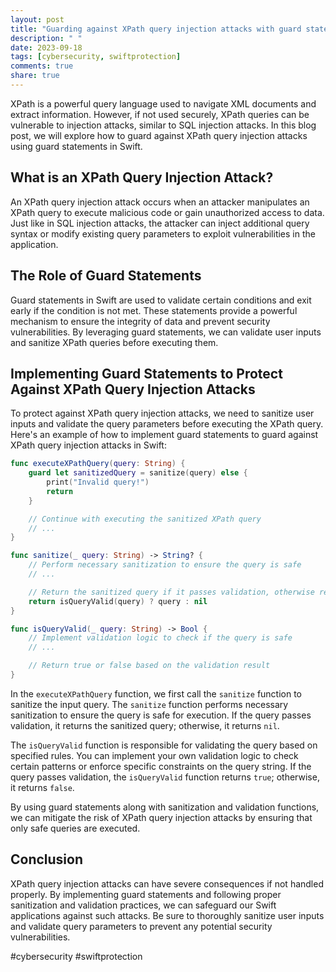 ```yaml
---
layout: post
title: "Guarding against XPath query injection attacks with guard statements in Swift"
description: " "
date: 2023-09-18
tags: [cybersecurity, swiftprotection]
comments: true
share: true
---
```


XPath is a powerful query language used to navigate XML documents and extract information. However, if not used securely, XPath queries can be vulnerable to injection attacks, similar to SQL injection attacks. In this blog post, we will explore how to guard against XPath query injection attacks using guard statements in Swift.

## What is an XPath Query Injection Attack?

An XPath query injection attack occurs when an attacker manipulates an XPath query to execute malicious code or gain unauthorized access to data. Just like in SQL injection attacks, the attacker can inject additional query syntax or modify existing query parameters to exploit vulnerabilities in the application.

## The Role of Guard Statements

Guard statements in Swift are used to validate certain conditions and exit early if the condition is not met. These statements provide a powerful mechanism to ensure the integrity of data and prevent security vulnerabilities. By leveraging guard statements, we can validate user inputs and sanitize XPath queries before executing them.

## Implementing Guard Statements to Protect Against XPath Query Injection Attacks

To protect against XPath query injection attacks, we need to sanitize user inputs and validate the query parameters before executing the XPath query. Here's an example of how to implement guard statements to guard against XPath query injection attacks in Swift:

```swift
func executeXPathQuery(query: String) {
    guard let sanitizedQuery = sanitize(query) else {
        print("Invalid query!")
        return
    }

    // Continue with executing the sanitized XPath query
    // ...
}

func sanitize(_ query: String) -> String? {
    // Perform necessary sanitization to ensure the query is safe
    // ...

    // Return the sanitized query if it passes validation, otherwise return nil
    return isQueryValid(query) ? query : nil
}

func isQueryValid(_ query: String) -> Bool {
    // Implement validation logic to check if the query is safe
    // ...

    // Return true or false based on the validation result
}
```

In the `executeXPathQuery` function, we first call the `sanitize` function to sanitize the input query. The `sanitize` function performs necessary sanitization to ensure the query is safe for execution. If the query passes validation, it returns the sanitized query; otherwise, it returns `nil`.

The `isQueryValid` function is responsible for validating the query based on specified rules. You can implement your own validation logic to check certain patterns or enforce specific constraints on the query string. If the query passes validation, the `isQueryValid` function returns `true`; otherwise, it returns `false`.

By using guard statements along with sanitization and validation functions, we can mitigate the risk of XPath query injection attacks by ensuring that only safe queries are executed.

## Conclusion

XPath query injection attacks can have severe consequences if not handled properly. By implementing guard statements and following proper sanitization and validation practices, we can safeguard our Swift applications against such attacks. Be sure to thoroughly sanitize user inputs and validate query parameters to prevent any potential security vulnerabilities.

#cybersecurity #swiftprotection
